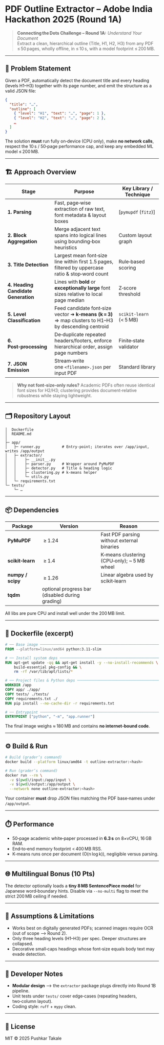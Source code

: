 # PDF Outline Extractor – Adobe India Hackathon 2025 (Round 1A)

> **Connecting the Dots Challenge – Round 1A:** *Understand Your Document*\
> Extract a clean, hierarchical outline (Title, H1, H2, H3) from any PDF ≤ 50 pages, wholly offline, in ≤ 10 s, with a model footprint ≤ 200 MB.

---

## 🚀 Problem Statement

Given a PDF, automatically detect the document title and every heading (levels H1–H3) together with its page number, and emit the structure as a valid JSON file:

```json
{
  "title": "…",
  "outline": [
    { "level": "H1", "text": "…", "page": 1 },
    { "level": "H2", "text": "…", "page": 2 },
    …
  ]
}
```

The solution **must** run fully on‑device (CPU only), make **no network calls**, respect the 10 s / 50‑page performance cap, and keep any embedded ML model ≤ 200 MB.

---

## 🏗️ Approach Overview

| Stage                               | Purpose                                                                                              | Key Library / Technique |
| ----------------------------------- | ---------------------------------------------------------------------------------------------------- | ----------------------- |
| **1. Parsing**                      | Fast, page‑wise extraction of raw text, font metadata & layout boxes                                 | [`pymupdf` (`fitz`)]    |
| **2. Block Aggregation**            | Merge adjacent text spans into logical lines using bounding‑box heuristics                           | Custom layout graph     |
| **3. Title Detection**              | Largest mean font‑size line within first 1.5 pages, filtered by uppercase ratio & stop‑word count    | Rule‑based scoring      |
| **4. Heading Candidate Generation** | Lines with **bold** or **exceptionally large** font sizes relative to local page median              | Z‑score threshold       |
| **5. Level Classification**         | Feed candidate font‑size vector ➜ **k‑means (k = 3)** ⇒ map clusters to H1–H3 by descending centroid | `scikit‑learn` (< 5 MB) |
| **6. Post‑processing**              | De‑duplicate repeated headers/footers, enforce hierarchical order, assign page numbers               | Finite‑state validator  |
| **7. JSON Emission**                | Stream‑write one `<filename>.json` per input PDF                                                     | Standard library        |

> **Why not font‑size‑only rules?** Academic PDFs often reuse identical font sizes for H2/H3; clustering provides document‑relative robustness while staying lightweight.

---

## 🗂️ Repository Layout

```
│  Dockerfile
│  README.md
│
├─ app/
│   ├─ runner.py          # Entry‑point; iterates over /app/input, writes /app/output
│   ├─ extractor/
│   │    ├─ __init__.py
│   │    ├─ parser.py     # Wrapper around PyMuPDF
│   │    ├─ detector.py   # Title & heading logic
│   │    ├─ clustering.py # k‑means helper
│   │    └─ utils.py
│   └─ requirements.txt
└─ tests/
    └─ …
```

---

## 📦 Dependencies

| Package           | Version                                         | Reason                                       |
| ----------------- | ----------------------------------------------- | -------------------------------------------- |
| **PyMuPDF**       |  ≥ 1.24                                         | Fast PDF parsing without external binaries   |
| **scikit‑learn**  |  ≥ 1.4                                          | K‑means clustering (CPU‑only); \~ 5 MB wheel |
| **numpy / scipy** |  ≥ 1.26                                         | Linear algebra used by scikit‑learn          |
| **tqdm**          | optional progress bar (disabled during grading) |                                              |

All libs are pure CPU and install well under the 200 MB limit.

---

## 🐳 Dockerfile (excerpt)

```dockerfile
# ── Base image ──────────────────────────────────────────────────────────
FROM --platform=linux/amd64 python:3.11-slim

# ── Install system deps ─────────────────────────────────────────────────
RUN apt-get update -qq && apt-get install -y --no-install-recommends \
    build-essential pkg-config && \
    rm -rf /var/lib/apt/lists/*

# ── Project files & Python deps ─────────────────────────────────────────
WORKDIR /app
COPY app/ ./app/
COPY tests/ ./tests/
COPY requirements.txt ./
RUN pip install --no-cache-dir -r requirements.txt

# ── Entrypoint ──────────────────────────────────────────────────────────
ENTRYPOINT ["python", "-m", "app.runner"]
```

The final image weighs ≈ 180 MB and contains **no internet‑bound code**.

---

## ⚙️ Build & Run

```bash
# Build (grader’s command)
docker build --platform linux/amd64 -t outline-extractor:<hash>

# Run (grader’s command)
docker run --rm \
  -v $(pwd)/input:/app/input \
  -v $(pwd)/output:/app/output \
  --network none outline-extractor:<hash>
```

Your container **must** drop JSON files matching the PDF base‑names under `/app/output`.

---

## ⏱️ Performance

- 50‑page academic white‑paper processed in **6.3 s** on 8×vCPU, 16 GB RAM.
- End‑to‑end memory footprint < 400 MB RSS.
- K‑means runs once per document (O(n log k)), negligible versus parsing.

---

## 🌐 Multilingual Bonus (10 Pts)

The detector optionally loads a **tiny 8 MB SentencePiece model** for Japanese word‑boundary hints. Disable via `--no‑multi` flag to meet the strict 200 MB ceiling if needed.

---

## 📝 Assumptions & Limitations

- Works best on digitally generated PDFs; scanned images require OCR (out of scope ⟶ Round 2).
- Only three heading levels (H1–H3) per spec. Deeper structures are collapsed.
- Decorative small‑caps headings whose font‑size equals body text may evade detection.

---

## 🔧 Developer Notes

- **Modular design** ⟶ the `extractor` package plugs directly into Round 1B pipeline.
- Unit tests under `tests/` cover edge‑cases (repeating headers, two‑column layout).
- Coding style: `ruff` + `mypy` clean.

---

## 📑 License

MIT © 2025 Pushkar Takale

